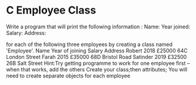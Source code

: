 # C Employee Class
Write a program that will print the following information :
   Name:
   Year joined:
   Salary:
   Address:
   
   for each of the following three employees by creating a class named 'Employee'. 
   Name  Year of joining  Salary  Address
   Robert 2018 £25000 64C  London  Street
   Farah 2015 £35000 68D  Bristol Road
   Satinder 2019 £32500 26B  Salt Street
   Hint:Try getting programme to work for one employee first 
   –when that works, add the others Create your class;then attributes; You will need to create separate objects for each employee
